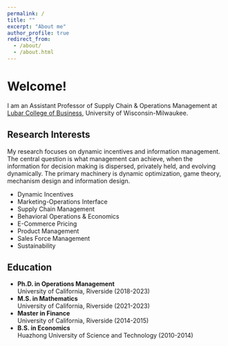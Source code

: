 ```yaml
---
permalink: /
title: ""
excerpt: "About me"
author_profile: true
redirect_from: 
  - /about/
  - /about.html
---
```


# Welcome!

I am an Assistant Professor of Supply Chain & Operations Management at [Lubar College of Business](https://uwm.edu/business/), University of Wisconsin-Milwaukee. 

## Research Interests

My research focuses on dynamic incentives and information management. The central question is what management can achieve, when the information for decision making is dispersed, privately held, and evolving dynamically. The primary machinery is dynamic optimization, game theory, mechanism design and information design.

* Dynamic Incentives
* Marketing-Operations Interface
* Supply Chain Management
* Behavioral Operations & Economics
* E-Commerce Pricing
* Product Management
* Sales Force Management
* Sustainability

## Education

* **Ph.D. in Operations Management**   
University of California, Riverside (2018-2023)
* **M.S. in Mathematics**    
University of California, Riverside (2021-2023)
* **Master in Finance**    
University of California, Riverside (2014-2015)
* **B.S. in Economics**    
Huazhong University of Science and Technology (2010-2014)

